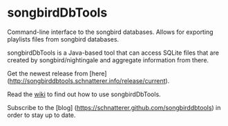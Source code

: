 # songbirdDbTools
Command-line interface to the songbird databases.
Allows for exporting playlists files from songbird databases.

songbirdDbTools is a Java-based tool that can access SQLite files that are created by songbird/nightingale and aggregate information from there.

Get the newest release from [here] (http://songbirddbtools.schnatterer.info/release/current).

Read the [wiki](./wiki) to find out how to use songbirdDbTools.

Subscribe to the [blog] (https://schnatterer.github.com/songbirddbtools) in order to stay up to date.